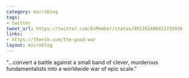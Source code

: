 ```yaml
---
category: microblog
tags:
- twitter
tweet_url: https://twitter.com/ExMember/status/951392490413735936
links:
- https://thenib.com/the-good-war
layout: microblog
---
```

"…convert a battle against a small band of clever, murderous fundamentalists into a worldwide war of epic scale."
